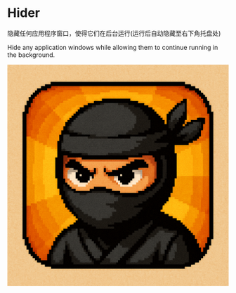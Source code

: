 # Hider
隐藏任何应用程序窗口，使得它们在后台运行(运行后自动隐藏至右下角托盘处)

Hide any application windows while allowing them to continue running in the background.

![项目图](images/ninja_icon.png)
